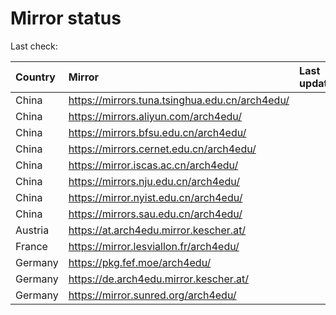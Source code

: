 <script src="./time.js"></script>
# Mirror status
Last check: <script type="text/javascript">localize(1739989774.6142013);</script>

|Country|Mirror|Last update|
|:------|:-----|:----------|
|China|https://mirrors.tuna.tsinghua.edu.cn/arch4edu/|<script type="text/javascript">localize(1739947221);</script>|
|China|https://mirrors.aliyun.com/arch4edu/|<script type="text/javascript">localize(1739947221);</script>|
|China|https://mirrors.bfsu.edu.cn/arch4edu/|<script type="text/javascript">localize(1739947221);</script>|
|China|https://mirrors.cernet.edu.cn/arch4edu/|<script type="text/javascript">localize(1739947221);</script>|
|China|https://mirror.iscas.ac.cn/arch4edu/|<script type="text/javascript">localize(1739947221);</script>|
|China|https://mirrors.nju.edu.cn/arch4edu/|<script type="text/javascript">localize(1739860881);</script>|
|China|https://mirror.nyist.edu.cn/arch4edu/|<script type="text/javascript">localize(1739947221);</script>|
|China|https://mirrors.sau.edu.cn/arch4edu/|<script type="text/javascript">localize(1731653531);</script>|
|Austria|https://at.arch4edu.mirror.kescher.at/|<script type="text/javascript">localize(1739947221);</script>|
|France|https://mirror.lesviallon.fr/arch4edu/|<script type="text/javascript">localize(1739947221);</script>|
|Germany|https://pkg.fef.moe/arch4edu/|<script type="text/javascript">localize(1739947221);</script>|
|Germany|https://de.arch4edu.mirror.kescher.at/|<script type="text/javascript">localize(1739947221);</script>|
|Germany|https://mirror.sunred.org/arch4edu/|<script type="text/javascript">localize(1739947221);</script>|

<script src="./tablefilter/tablefilter.js"></script>
<script src="./table.js"></script>